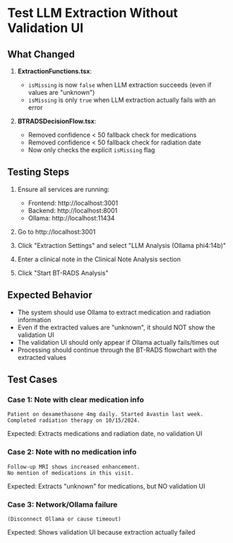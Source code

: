# Test LLM Extraction Without Validation UI

## What Changed

1. **ExtractionFunctions.tsx**:
   - `isMissing` is now `false` when LLM extraction succeeds (even if values are "unknown")
   - `isMissing` is only `true` when LLM extraction actually fails with an error

2. **BTRADSDecisionFlow.tsx**:
   - Removed confidence < 50 fallback check for medications
   - Removed confidence < 50 fallback check for radiation date
   - Now only checks the explicit `isMissing` flag

## Testing Steps

1. Ensure all services are running:
   - Frontend: http://localhost:3001
   - Backend: http://localhost:8001
   - Ollama: http://localhost:11434

2. Go to http://localhost:3001

3. Click "Extraction Settings" and select "LLM Analysis (Ollama phi4:14b)"

4. Enter a clinical note in the Clinical Note Analysis section

5. Click "Start BT-RADS Analysis"

## Expected Behavior

- The system should use Ollama to extract medication and radiation information
- Even if the extracted values are "unknown", it should NOT show the validation UI
- The validation UI should only appear if Ollama actually fails/times out
- Processing should continue through the BT-RADS flowchart with the extracted values

## Test Cases

### Case 1: Note with clear medication info
```
Patient on dexamethasone 4mg daily. Started Avastin last week.
Completed radiation therapy on 10/15/2024.
```
Expected: Extracts medications and radiation date, no validation UI

### Case 2: Note with no medication info
```
Follow-up MRI shows increased enhancement. 
No mention of medications in this visit.
```
Expected: Extracts "unknown" for medications, but NO validation UI

### Case 3: Network/Ollama failure
```
(Disconnect Ollama or cause timeout)
```
Expected: Shows validation UI because extraction actually failed